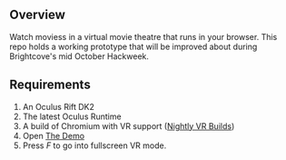 Overview
----------
Watch moviess in a virtual movie theatre that runs in your browser. This repo holds a working prototype that will be improved about during Brightcove's mid October Hackweek.

Requirements
----------
  1. An Oculus Rift DK2
  2. The latest Oculus Runtime
  3. A build of Chromium with VR support ([Nightly VR Builds](https://drive.google.com/folderview?id=0BzudLt22BqGRbW9WTHMtOWMzNjQ&usp=sharing#list))
  4. Open [The Demo](http://francoislaberge.github.io/brightscreenjs/)
  5. Press *F* to go into fullscreen VR mode.




